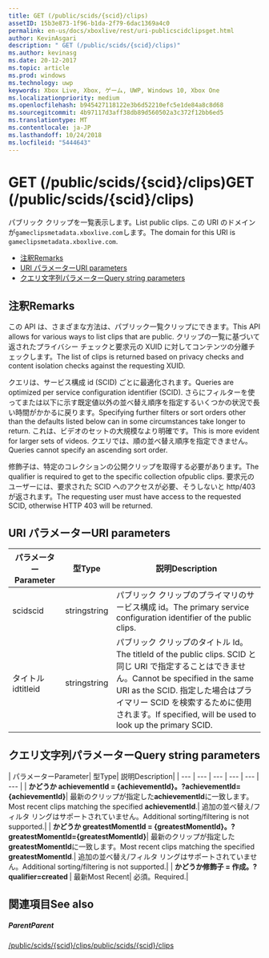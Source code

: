```yaml
---
title: GET (/public/scids/{scid}/clips)
assetID: 15b3e873-1f96-b1da-2f79-6dac1369a4c0
permalink: en-us/docs/xboxlive/rest/uri-publicscidclipsget.html
author: KevinAsgari
description: " GET (/public/scids/{scid}/clips)"
ms.author: kevinasg
ms.date: 20-12-2017
ms.topic: article
ms.prod: windows
ms.technology: uwp
keywords: Xbox Live, Xbox, ゲーム, UWP, Windows 10, Xbox One
ms.localizationpriority: medium
ms.openlocfilehash: b945427118122e3b6d52210efc5e1de84a8c8d68
ms.sourcegitcommit: 4b97117d3aff38db89d560502a3c372f12bb6ed5
ms.translationtype: MT
ms.contentlocale: ja-JP
ms.lasthandoff: 10/24/2018
ms.locfileid: "5444643"
---
```

# <a name="get-publicscidsscidclips"></a><span data-ttu-id="99409-104">GET (/public/scids/{scid}/clips)</span><span class="sxs-lookup"><span data-stu-id="99409-104">GET (/public/scids/{scid}/clips)</span></span>
<span data-ttu-id="99409-105">パブリック クリップを一覧表示します。</span><span class="sxs-lookup"><span data-stu-id="99409-105">List public clips.</span></span> <span data-ttu-id="99409-106">この URI のドメインが`gameclipsmetadata.xboxlive.com`します。</span><span class="sxs-lookup"><span data-stu-id="99409-106">The domain for this URI is `gameclipsmetadata.xboxlive.com`.</span></span>
 
  * [<span data-ttu-id="99409-107">注釈</span><span class="sxs-lookup"><span data-stu-id="99409-107">Remarks</span></span>](#ID4EV)
  * [<span data-ttu-id="99409-108">URI パラメーター</span><span class="sxs-lookup"><span data-stu-id="99409-108">URI parameters</span></span>](#ID4ECB)
  * [<span data-ttu-id="99409-109">クエリ文字列パラメーター</span><span class="sxs-lookup"><span data-stu-id="99409-109">Query string parameters</span></span>](#ID4ENB)
 
<a id="ID4EV"></a>

 
## <a name="remarks"></a><span data-ttu-id="99409-110">注釈</span><span class="sxs-lookup"><span data-stu-id="99409-110">Remarks</span></span>
 
<span data-ttu-id="99409-111">この API は、さまざまな方法は、パブリック一覧クリップにできます。</span><span class="sxs-lookup"><span data-stu-id="99409-111">This API allows for various ways to list clips that are public.</span></span> <span data-ttu-id="99409-112">クリップの一覧に基づいて返されたプライバシー チェックと要求元の XUID に対してコンテンツの分離チェックします。</span><span class="sxs-lookup"><span data-stu-id="99409-112">The list of clips is returned based on privacy checks and content isolation checks against the requesting XUID.</span></span>
 
<span data-ttu-id="99409-113">クエリは、サービス構成 id (SCID) ごとに最適化されます。</span><span class="sxs-lookup"><span data-stu-id="99409-113">Queries are optimized per service configuration identifier (SCID).</span></span> <span data-ttu-id="99409-114">さらにフィルターを使ってまたは以下に示す既定値以外の並べ替え順序を指定するいくつかの状況で長い時間がかかるに戻ります。</span><span class="sxs-lookup"><span data-stu-id="99409-114">Specifying further filters or sort orders other than the defaults listed below can in some circumstances take longer to return.</span></span> <span data-ttu-id="99409-115">これは、ビデオのセットの大規模なより明確です。</span><span class="sxs-lookup"><span data-stu-id="99409-115">This is more evident for larger sets of videos.</span></span> <span data-ttu-id="99409-116">クエリでは、順の並べ替え順序を指定できません。</span><span class="sxs-lookup"><span data-stu-id="99409-116">Queries cannot specify an ascending sort order.</span></span>
 
<span data-ttu-id="99409-117">修飾子は、特定のコレクションの公開クリップを取得する必要があります。</span><span class="sxs-lookup"><span data-stu-id="99409-117">The qualifier is required to get to the specific collection ofpublic clips.</span></span> <span data-ttu-id="99409-118">要求元のユーザーには、要求された SCID へのアクセスが必要、そうしないと http/403 が返されます。</span><span class="sxs-lookup"><span data-stu-id="99409-118">The requesting user must have access to the requested SCID, otherwise HTTP 403 will be returned.</span></span>
  
<a id="ID4ECB"></a>

 
## <a name="uri-parameters"></a><span data-ttu-id="99409-119">URI パラメーター</span><span class="sxs-lookup"><span data-stu-id="99409-119">URI parameters</span></span>
 
| <span data-ttu-id="99409-120">パラメーター</span><span class="sxs-lookup"><span data-stu-id="99409-120">Parameter</span></span>| <span data-ttu-id="99409-121">型</span><span class="sxs-lookup"><span data-stu-id="99409-121">Type</span></span>| <span data-ttu-id="99409-122">説明</span><span class="sxs-lookup"><span data-stu-id="99409-122">Description</span></span>| 
| --- | --- | --- | 
| <span data-ttu-id="99409-123">scid</span><span class="sxs-lookup"><span data-stu-id="99409-123">scid</span></span>| <span data-ttu-id="99409-124">string</span><span class="sxs-lookup"><span data-stu-id="99409-124">string</span></span>| <span data-ttu-id="99409-125">パブリック クリップのプライマリのサービス構成 id。</span><span class="sxs-lookup"><span data-stu-id="99409-125">The primary service configuration identifier of the public clips.</span></span>| 
| <span data-ttu-id="99409-126">タイトル id</span><span class="sxs-lookup"><span data-stu-id="99409-126">titleid</span></span>| <span data-ttu-id="99409-127">string</span><span class="sxs-lookup"><span data-stu-id="99409-127">string</span></span>| <span data-ttu-id="99409-128">パブリック クリップのタイトル Id。</span><span class="sxs-lookup"><span data-stu-id="99409-128">The titleId of the public clips.</span></span> <span data-ttu-id="99409-129">SCID と同じ URI で指定することはできません。</span><span class="sxs-lookup"><span data-stu-id="99409-129">Cannot be specified in the same URI as the SCID.</span></span> <span data-ttu-id="99409-130">指定した場合はプライマリー SCID を検索するために使用されます。</span><span class="sxs-lookup"><span data-stu-id="99409-130">If specified, will be used to look up the primary SCID.</span></span>| 
  
<a id="ID4ENB"></a>

 
## <a name="query-string-parameters"></a><span data-ttu-id="99409-131">クエリ文字列パラメーター</span><span class="sxs-lookup"><span data-stu-id="99409-131">Query string parameters</span></span>
 
| <span data-ttu-id="99409-132">パラメーター</span><span class="sxs-lookup"><span data-stu-id="99409-132">Parameter</span></span>| <span data-ttu-id="99409-133">型</span><span class="sxs-lookup"><span data-stu-id="99409-133">Type</span></span>| <span data-ttu-id="99409-134">説明</span><span class="sxs-lookup"><span data-stu-id="99409-134">Description</span></span>| 
| --- | --- | --- | --- | --- | --- | 
| <b><span data-ttu-id="99409-135">かどうか achievementId = {achievementId}。</span><span class="sxs-lookup"><span data-stu-id="99409-135">?achievementId={achievementId}</span></span></b>| <span data-ttu-id="99409-136">最新のクリップが指定した<b>achievementId</b>に一致します。</span><span class="sxs-lookup"><span data-stu-id="99409-136">Most recent clips matching the specified <b>achievementId</b>.</span></span>| <span data-ttu-id="99409-137">追加の並べ替え/フィルタ リングはサポートされていません。</span><span class="sxs-lookup"><span data-stu-id="99409-137">Additional sorting/filtering is not supported.</span></span>| 
| <b><span data-ttu-id="99409-138">かどうか greatestMomentId = {greatestMomentId}。</span><span class="sxs-lookup"><span data-stu-id="99409-138">?greatestMomentId={greatestMomentId}</span></span></b>| <span data-ttu-id="99409-139">最新のクリップが指定した<b>greatestMomentId</b>に一致します。</span><span class="sxs-lookup"><span data-stu-id="99409-139">Most recent clips matching the specified <b>greatestMomentId</b>.</span></span>| <span data-ttu-id="99409-140">追加の並べ替え/フィルタ リングはサポートされていません。</span><span class="sxs-lookup"><span data-stu-id="99409-140">Additional sorting/filtering is not supported.</span></span>| 
| <b><span data-ttu-id="99409-141">かどうか修飾子 = 作成。</span><span class="sxs-lookup"><span data-stu-id="99409-141">?qualifier=created</span></span> </b>| <span data-ttu-id="99409-142">最新</span><span class="sxs-lookup"><span data-stu-id="99409-142">Most Recent</span></span>| <span data-ttu-id="99409-143">必須。</span><span class="sxs-lookup"><span data-stu-id="99409-143">Required.</span></span>| 
  
<a id="ID4EDD"></a>

 
## <a name="see-also"></a><span data-ttu-id="99409-144">関連項目</span><span class="sxs-lookup"><span data-stu-id="99409-144">See also</span></span>
 
<a id="ID4EFD"></a>

 
##### <a name="parent"></a><span data-ttu-id="99409-145">Parent</span><span class="sxs-lookup"><span data-stu-id="99409-145">Parent</span></span> 

[<span data-ttu-id="99409-146">/public/scids/{scid}/clips</span><span class="sxs-lookup"><span data-stu-id="99409-146">/public/scids/{scid}/clips</span></span>](uri-publicscidclips.md)

   